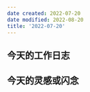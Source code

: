 ```yaml
---
date created: 2022-07-20
date modified: 2022-08-20
title: '2022-07-20'
---
```


## 今天的工作日志

## 今天的灵感或闪念
